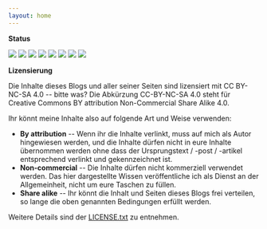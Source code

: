 ```yaml
---
layout: home
---
```


**Status**

![](https://img.shields.io/github/languages/count/flowinho/my-blog) ![](https://img.shields.io/github/languages/top/flowinho/my-blog) ![](https://img.shields.io/github/languages/code-size/flowinho/my-blog) ![](https://img.shields.io/github/repo-size/flowinho/my-blog) ![](https://img.shields.io/github/contributors/flowinho/my-blog) ![](https://img.shields.io/github/last-commit/flowinho/my-blog) ![](https://img.shields.io/github/deployments/flowinho/my-blog/github-pages?label=github-pages) ![](https://img.shields.io/badge/dedicated--to-my--daughters-important)

**Lizensierung**

Die Inhalte dieses Blogs und aller seiner Seiten sind lizensiert mit CC BY-NC-SA 4.0 -- bitte was? Die Abkürzung CC-BY-NC-SA 4.0 steht für Creative Commons BY attribution Non-Commercial Share Alike 4.0.

Ihr könnt meine Inhalte also auf folgende Art und Weise verwenden:

- **By attribution** -- Wenn ihr die Inhalte verlinkt, muss auf mich als Autor hingewiesen werden, und die Inhalte dürfen nicht in eure Inhalte übernommen werden ohne dass der Ursprungstext / -post / -artikel entsprechend verlinkt und gekennzeichnet ist.
- **Non-commercial** -- Die Inhalte dürfen nicht kommerziell verwendet werden. Das hier dargestellte Wissen veröffentliche ich als Dienst an der Allgemeinheit, nicht um eure Taschen zu füllen.
- **Share alike** -- Ihr könnt die Inhalt und Seiten dieses Blogs frei verteilen, so lange die oben genannten Bedingungen erfüllt werden.

Weitere Details sind der [LICENSE.txt](https://github.com/flowinho/my-blog/blob/master/LICENSE.txt) zu entnehmen.